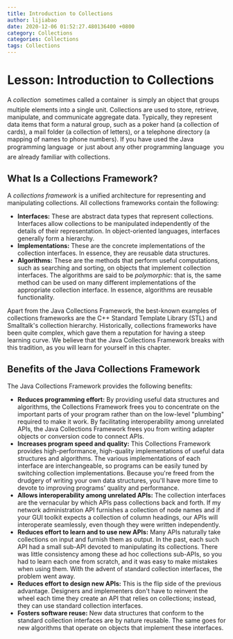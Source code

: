 ```yaml
---
title: Introduction to Collections
author: lijiabao
date: 2020-12-06 01:52:27.480136400 +0800
category: Collections
categories: Collections
tags: Collections
---
```


# Lesson: Introduction to Collections

A *collection* &#151; sometimes called a container &#151; is simply an object that groups multiple elements into a single unit. Collections are used to store, retrieve, manipulate, and communicate aggregate data. Typically, they represent data items that form a natural group, such as a poker hand (a collection of cards), a mail folder (a collection of letters), or a telephone directory (a mapping of names to phone numbers). If you have used the Java programming language &#151; or just about any other programming language &#151; you are already familiar with collections.

## What Is a Collections Framework?

A *collections framework* is a unified architecture for representing and manipulating collections. All collections frameworks contain the following:

- **Interfaces:** These are abstract data types that represent collections. Interfaces allow collections to be manipulated independently of the details of their representation. In object-oriented languages, interfaces generally form a hierarchy.
- **Implementations:** These are the concrete implementations of the collection interfaces. In essence, they are reusable data structures.
- **Algorithms:** These are the methods that perform useful computations, such as searching and sorting, on objects that implement collection interfaces. The algorithms are said to be *polymorphic*: that is, the same method can be used on many different implementations of the appropriate collection interface. In essence, algorithms are reusable functionality.

Apart from the Java Collections Framework, the best-known examples of collections frameworks are the C++ Standard Template Library (STL) and Smalltalk's collection hierarchy. Historically, collections frameworks have been quite complex, which gave them a reputation for having a steep learning curve. We believe that the Java Collections Framework breaks with this tradition, as you will learn for yourself in this chapter.

## Benefits of the Java Collections Framework

The Java Collections Framework provides the following benefits:

- **Reduces programming effort:** By providing useful data structures and algorithms, the Collections Framework frees you to concentrate on the important parts of your program rather than on the low-level "plumbing" required to make it work. By facilitating interoperability among unrelated APIs, the Java Collections Framework frees you from writing adapter objects or conversion code to connect APIs.
- **Increases program speed and quality:** This Collections Framework provides high-performance, high-quality implementations of useful data structures and algorithms. The various implementations of each interface are interchangeable, so programs can be easily tuned by switching collection implementations. Because you're freed from the drudgery of writing your own data structures, you'll have more time to devote to improving programs' quality and performance.
- **Allows interoperability among unrelated APIs:** The collection interfaces are the vernacular by which APIs pass collections back and forth. If my network administration API furnishes a collection of node names and if your GUI toolkit expects a collection of column headings, our APIs will interoperate seamlessly, even though they were written independently.
- **Reduces effort to learn and to use new APIs:** Many APIs naturally take collections on input and furnish them as output. In the past, each such API had a small sub-API devoted to manipulating its collections. There was little consistency among these ad hoc collections sub-APIs, so you had to learn each one from scratch, and it was easy to make mistakes when using them. With the advent of standard collection interfaces, the problem went away.
- **Reduces effort to design new APIs:** This is the flip side of the previous advantage. Designers and implementers don't have to reinvent the wheel each time they create an API that relies on collections; instead, they can use standard collection interfaces.
- **Fosters software reuse:** New data structures that conform to the standard collection interfaces are by nature reusable. The same goes for new algorithms that operate on objects that implement these interfaces.
